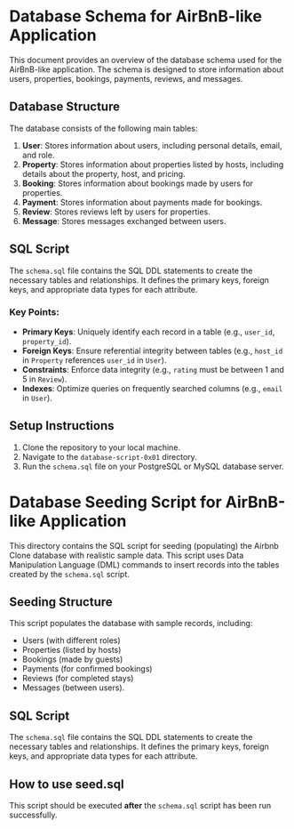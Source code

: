# Database Schema for AirBnB-like Application

This document provides an overview of the database schema used for the AirBnB-like application. The schema is designed to store information about users, properties, bookings, payments, reviews, and messages.

## Database Structure

The database consists of the following main tables:

1. **User**: Stores information about users, including personal details, email, and role.
2. **Property**: Stores information about properties listed by hosts, including details about the property, host, and pricing.
3. **Booking**: Stores information about bookings made by users for properties.
4. **Payment**: Stores information about payments made for bookings.
5. **Review**: Stores reviews left by users for properties.
6. **Message**: Stores messages exchanged between users.

## SQL Script

The `schema.sql` file contains the SQL DDL statements to create the necessary tables and relationships. It defines the primary keys, foreign keys, and appropriate data types for each attribute.

### Key Points:
- **Primary Keys**: Uniquely identify each record in a table (e.g., `user_id`, `property_id`).
- **Foreign Keys**: Ensure referential integrity between tables (e.g., `host_id` in `Property` references `user_id` in `User`).
- **Constraints**: Enforce data integrity (e.g., `rating` must be between 1 and 5 in `Review`).
- **Indexes**: Optimize queries on frequently searched columns (e.g., `email` in `User`).

## Setup Instructions

1. Clone the repository to your local machine.
2. Navigate to the `database-script-0x01` directory.
3. Run the `schema.sql` file on your PostgreSQL or MySQL database server.

# Database Seeding Script for AirBnB-like Application

This directory contains the SQL script for seeding (populating) the Airbnb Clone database with realistic sample data. This script uses Data Manipulation Language (DML) commands to insert records into the tables created by the `schema.sql` script.

## Seeding Structure

This script populates the database with sample records, including:
  - Users (with different roles)
  - Properties (listed by hosts)
  - Bookings (made by guests)
  - Payments (for confirmed bookings)
  - Reviews (for completed stays)
  - Messages (between users).

## SQL Script

The `schema.sql` file contains the SQL DDL statements to create the necessary tables and relationships. It defines the primary keys, foreign keys, and appropriate data types for each attribute.

## How to use seed.sql

This script should be executed **after** the `schema.sql` script has been run successfully.

